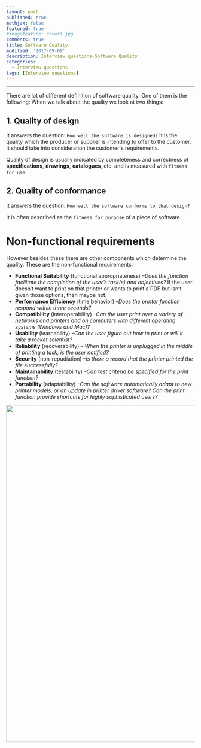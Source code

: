 ```yaml
---
layout: post
published: true
mathjax: false
featured: true
#imagefeature: cover1.jpg
comments: true
title: Software Quality
modified: '2017-09-09'
description: Interview questions-Software Quality
categories:
  - Interview questions
tags: [Interview questions]
---
```

---


There are lot of different definition of software quality. One of them is the following:
When we talk about the quality we look at two things:

## 1. Quality of design
It answers the question: `How well the software is designed?`
It is the quality which the producer or supplier is intending to offer to the customer.
It should take into consideration the customer's requirements.

Quality of design is usually indicated by completeness and correctness of 
**specifications**, **drawings**, **catalogues**, etc. and is measured with `fitness for use`.

## 2. Quality of conformance
It answers the question: `How well the software conforms to that design?`

It is often described as the `fitness for purpose` of a piece of software.

# Non-functional requirements

However besides these there are other components which determine the quality. These are the non-functional requirements.

- **Functional Suitability** (functional appropriateness) 
*–Does the function facilitate the completion of the user’s task(s) and objectives?*
If the user doesn’t want to print on that printer or wants to print a PDF but isn’t given those options, then maybe not.
- **Performance Efficiency** (time behavior)
*–Does the printer function respond within three seconds?*
- **Compatibility** (interoperability) 
*–Can the user print over a variety of networks and printers and on computers with different operating systems (Windows and Mac)?*
- **Usability** (learnability) 
*–Can the user figure out how to print or will it take a rocket scientist?*
- **Reliability** (recoverability) 
*– When the printer is unplugged in the middle of printing a task, is the user notified?*
- **Security** (non-repudiation) 
*–Is there a record that the printer printed the file successfully?*
- **Maintainability** (testability) 
*–Can test criteria be specified for the print function?*
- **Portability** (adaptability) 
*–Can the software automatically adapt to new printer models, or an update in printer driver software? Can the print function provide shortcuts for highly sophisticated users?*
<img src="{{site.url}}/images/interview/softwareproductquality.jpg" width="900" />

